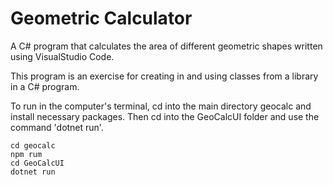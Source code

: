 # Geometric Calculator

A C# program that calculates the area of different geometric shapes written using VisualStudio Code.

This program is an exercise for creating in and using classes from a library in a C# program.

To run in the computer's terminal, cd into the main directory geocalc and install necessary packages. Then cd into the GeoCalcUI folder and use the command 'dotnet run'.

```
cd geocalc
npm rum
cd GeoCalcUI
dotnet run
```

 